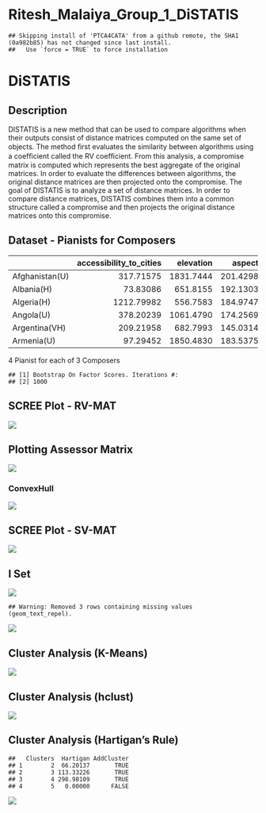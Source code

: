 Ritesh\_Malaiya\_Group\_1\_DiSTATIS
================

    ## Skipping install of 'PTCA4CATA' from a github remote, the SHA1 (0a982b85) has not changed since last install.
    ##   Use `force = TRUE` to force installation

# DiSTATIS

## Description

DISTATIS is a new method that can be used to compare algorithms when
their outputs consist of distance matrices computed on the same set of
objects. The method ﬁrst evaluates the similarity between algorithms
using a coefﬁcient called the RV coefﬁcient. From this analysis, a
compromise matrix is computed which represents the best aggregate of the
original matrices. In order to evaluate the differences between
algorithms, the original distance matrices are then projected onto the
compromise. The goal of DISTATIS is to analyze a set of distance
matrices. In order to compare distance matrices, DISTATIS combines them
into a common structure called a compromise and then projects the
original distance matrices onto this
compromise.

## Dataset - Pianists for Composers

|                | accessibility\_to\_cities | elevation |   aspect |     slope | cropland\_cover | tree\_canopy\_cover | isothermality | rain\_coldestQuart | rain\_driestMonth | rain\_driestQuart |
| -------------- | ------------------------: | --------: | -------: | --------: | --------------: | ------------------: | ------------: | -----------------: | ----------------: | ----------------: |
| Afghanistan(U) |                 317.71575 | 1831.7444 | 201.4298 | 1.5156001 |        9.511846 |           0.3746726 |      35.90442 |         128.718360 |         1.7224832 |          8.300540 |
| Albania(H)     |                  73.83086 |  651.8155 | 192.1303 | 1.8900753 |       23.346087 |          12.8046289 |      33.16941 |         392.508789 |        40.0884801 |        138.154620 |
| Algeria(H)     |                1212.79982 |  556.7583 | 184.9747 | 0.1708615 |        3.690864 |           0.1766562 |      40.29895 |          25.290778 |         0.9349921 |          6.088662 |
| Angola(U)      |                 378.20239 | 1061.4790 | 174.2569 | 0.1926286 |        2.794477 |          19.8701092 |      64.33239 |           8.054832 |         0.2601221 |          4.430197 |
| Argentina(VH)  |                 209.21958 |  682.7993 | 145.0314 | 0.6238553 |       21.962504 |           8.8336096 |      49.85147 |          79.087676 |        17.1832114 |         60.486305 |
| Armenia(U)     |                  97.29452 | 1850.4830 | 183.5375 | 2.3188956 |       21.338266 |           6.9929146 |      32.42359 |          69.674299 |        20.0054896 |         67.223098 |

4 Pianist for each of 3 Composers

    ## [1] Bootstrap On Factor Scores. Iterations #: 
    ## [2] 1000

## SCREE Plot - RV-MAT

![](Group1_Ritesh_Malaiya_DiSTATIS_Country_env_files/figure-gfm/unnamed-chunk-5-1.png)<!-- -->

## Plotting Assessor Matrix

![](Group1_Ritesh_Malaiya_DiSTATIS_Country_env_files/figure-gfm/unnamed-chunk-6-1.png)<!-- -->

### ConvexHull

![](Group1_Ritesh_Malaiya_DiSTATIS_Country_env_files/figure-gfm/unnamed-chunk-7-1.png)<!-- -->

## SCREE Plot - SV-MAT

![](Group1_Ritesh_Malaiya_DiSTATIS_Country_env_files/figure-gfm/unnamed-chunk-8-1.png)<!-- -->

## I Set

![](Group1_Ritesh_Malaiya_DiSTATIS_Country_env_files/figure-gfm/unnamed-chunk-9-1.png)<!-- -->

    ## Warning: Removed 3 rows containing missing values (geom_text_repel).

![](Group1_Ritesh_Malaiya_DiSTATIS_Country_env_files/figure-gfm/unnamed-chunk-10-1.png)<!-- -->

## Cluster Analysis (K-Means)

![](Group1_Ritesh_Malaiya_DiSTATIS_Country_env_files/figure-gfm/unnamed-chunk-11-1.png)<!-- -->

## Cluster Analysis (hclust)

![](Group1_Ritesh_Malaiya_DiSTATIS_Country_env_files/figure-gfm/unnamed-chunk-12-1.png)<!-- -->

## Cluster Analysis (Hartigan’s Rule)

    ##   Clusters  Hartigan AddCluster
    ## 1        2  66.20137       TRUE
    ## 2        3 113.33226       TRUE
    ## 3        4 298.98109       TRUE
    ## 4        5   0.00000      FALSE

![](Group1_Ritesh_Malaiya_DiSTATIS_Country_env_files/figure-gfm/unnamed-chunk-14-1.png)<!-- -->
